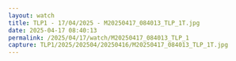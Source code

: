 ```yaml
---
layout: watch
title: TLP1 - 17/04/2025 - M20250417_084013_TLP_1T.jpg
date: 2025-04-17 08:40:13
permalink: /2025/04/17/watch/M20250417_084013_TLP_1
capture: TLP1/2025/202504/20250416/M20250417_084013_TLP_1T.jpg
---
```

